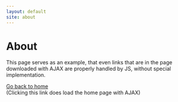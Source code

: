 ```yaml
---
layout: default
site: about
---
```


# About

This page serves as an example, that even links that are in the page downloaded
with AJAX are properly handled by JS, without special implementation.

[Go back to home](index.html)  
(Clicking this link does load the home page with AJAX)